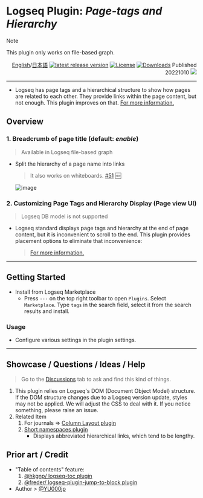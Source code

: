 # Logseq Plugin: *Page-tags and Hierarchy*

> [!NOTE]
This plugin only works on file-based graph.

<div align="right">

[English](https://github.com/YU000jp/logseq-page-tags-and-hierarchy/)/[日本語](https://github.com/YU000jp/logseq-page-tags-and-hierarchy/blob/main/README.ja.md) [![latest release version](https://img.shields.io/github/v/release/YU000jp/logseq-page-tags-and-hierarchy)](https://github.com/YU000jp/logseq-page-tags-and-hierarchy/releases)
[![License](https://img.shields.io/github/license/YU000jp/logseq-page-tags-and-hierarchy?color=blue)](https://github.com/YU000jp/logseq-page-tags-and-hierarchy/blob/main/LICENSE)
[![Downloads](https://img.shields.io/github/downloads/YU000jp/logseq-page-tags-and-hierarchy/total.svg)](https://github.com/YU000jp/logseq-page-tags-and-hierarchy/releases)
 Published 20221010 <a href="https://www.buymeacoffee.com/yu000japan"><img src="https://img.buymeacoffee.com/button-api/?text=Buy me a pizza&emoji=🍕&slug=yu000japan&button_colour=FFDD00&font_colour=000000&font_family=Poppins&outline_colour=000000&coffee_colour=ffffff"/></a>
</div>

---

- Logseq has page tags and a hierarchical structure to show how pages are related to each other. They provide links within the page content, but not enough. This plugin improves on that. [For more information.](https://github.com/YU000jp/logseq-page-tags-and-hierarchy/wiki/Logseq-features-Page-Tags-and-Hierarchy)

## Overview

### 1. Breadcrumb of page title  (default: *enable*)

> Available in Logseq file-based graph
- Split the hierarchy of a page name into links
  > It also works on whiteboards. [#51](https://github.com/YU000jp/logseq-page-tags-and-hierarchy/issues/51#issuecomment-2000623402) 🆕

   ![image](https://github.com/YU000jp/logseq-page-tags-and-hierarchy/assets/111847207/f7da636b-4418-4a2f-b1e9-49c6aa8ec055)

### 2. Customizing Page Tags and Hierarchy Display (Page view UI)

> Logseq DB model is not supported
- Logseq standard displays page tags and hierarchy at the end of page content, but it is inconvenient to scroll to the end. This plugin provides placement options to eliminate that inconvenience:
  > [For more information.](https://github.com/YU000jp/logseq-page-tags-and-hierarchy/wiki/Page-View-UI)

---

## Getting Started

- Install from Logseq Marketplace
  - Press `---` on the top right toolbar to open `Plugins`. Select `Marketplace`. Type `tags` in the search field, select it from the search results and install.

### Usage

- Configure various settings in the plugin settings.

---

## Showcase / Questions / Ideas / Help

> Go to the [Discussions](https://github.com/YU000jp/Logseq-column-Layout/discussions) tab to ask and find this kind of things.

1. This plugin relies on Logseq's DOM (Document Object Model) structure. If the DOM structure changes due to a Logseq version update, styles may not be applied. We will adjust the CSS to deal with it. If you notice something, please raise an issue.
1. Related Item
   1. For journals => [Column Layout plugin](https://github.com/YU000jp/Logseq-column-Layout)
   1. [Short namespaces plugin](https://github.com/YU000jp/logseq-plugin-short-namespaces)
      - Displays abbreviated hierarchical links, which tend to be lengthy.

## Prior art / Credit

- "Table of contents" feature:
  1. [@hkgnp/ logseq-toc plugin](https://github.com/hkgnp/logseq-toc-plugin/)
  1. [@freder/ logseq-plugin-jump-to-block plugin](https://github.com/freder/logseq-plugin-jump-to-block/)
- Author > [@YU000jp](https://github.com/YU000jp)
